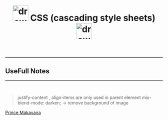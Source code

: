 # **<p align="center"> <img src="https://upload.wikimedia.org/wikipedia/commons/thumb/d/d5/CSS3_logo_and_wordmark.svg/1452px-CSS3_logo_and_wordmark.svg.png" alt="drawing" style="width:50px;"/> CSS (cascading style sheets) <img src="https://upload.wikimedia.org/wikipedia/commons/thumb/d/d5/CSS3_logo_and_wordmark.svg/1452px-CSS3_logo_and_wordmark.svg.png" alt="drawing" style="width:50px;"/></p>**

<br />

---

## UseFull Notes

---

<br />

> justify-content , align-items are only used in parent element
> mix-blend-mode: darken; -> remove background of image

[Prince Makavana](https://princemakavana61.me/)
